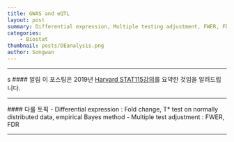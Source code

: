```yaml
---
title: GWAS and eQTL
layout: post
summary: Differential expression, Multiple testing adjustment, FWER, FDR
categories:
    - Biostat
thumbnail: posts/DEanalysis.png
author: Songwan
---
```

<script type="text/javascript" src="https://cdn.mathjax.org/mathjax/latest/MathJax.js?config=default"></script>

<hr>s
#### 알림
이 포스팅은 2019년 <a href="https://canvas.harvard.edu/courses/49497/pages/course-schedule" target="_blank"> Harvard STAT115강의</a>를 요약한 것임을 알려드립니다.
<hr>
#### 다룰 토픽  
- Differential expression : Fold change, T* test on normally distributed data, empirical Bayes method
- Multiple test adjustment : FWER, FDR
<hr>
